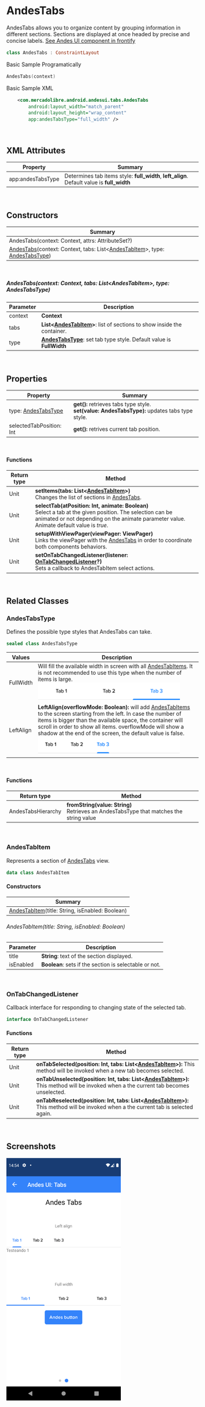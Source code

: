 # AndesTabs

AndesTabs allows you to organize content by grouping information in different sections. Sections are displayed at once headed by precise and concise labels.
[See Andes UI component in frontify](https://company-161429.frontify.com/d/kxHCRixezmfK/n-a#/components/tabs)

```kotlin
class AndesTabs : ConstraintLayout
```

Basic Sample Programatically

```kotlin
AndesTabs(context)
```

Basic Sample XML

```xml
    <com.mercadolibre.android.andesui.tabs.AndesTabs
        android:layout_width="match_parent"
        android:layout_height="wrap_content"
        app:andesTabsType="full_width" />
```

<br/>

## XML Attributes
| Property | Summary |
| -------- | ------- |
| app:andesTabsType | Determines tab items style: **full_width**, **left_align**. Default value is **full_width** |

<br/>

## Constructors
| Summary |
| ------- |
| AndesTabs(context: Context, attrs: AttributeSet?) |
| [AndesTabs](#andestabscontext-context-tabs-listltandestabitemgt-type-andestabstype)(context: Context, tabs: List<[AndesTabItem](#andestabitem)\>, type: [AndesTabsType](#andestabstype)) |

<br/>

##### AndesTabs(context: Context, tabs: List<AndesTabItem\>, type: AndesTabsType)
| Parameter | Description |
| -------- | ------- |
| context | **Context**|
| tabs | **List<[AndesTabItem](#andestabitem)\>**: list of sections to show inside the container. |
| type | **[AndesTabsType](#andestabstype)**: set tab type style. Default value is **FullWidth** |

<br/>

## Properties
| Property | Summary |
| -------- | ------- |
| type: [AndesTabsType](#andestabstype) | **get():** retrieves tabs type style. <br/> **set(value: AndesTabsType):** updates tabs type style. |
| selectedTabPosition: Int | **get():** retrives current tab position. |

<br/>

#### Functions
| Return type | Method |
| -------- | ------- |
| Unit | **setItems(tabs: List<[AndesTabItem](#andestabitem)>)**<br/> Changes the list of sections in [AndesTabs](#andestabs). |
| Unit | **selectTab(atPosition: Int, animate: Boolean)**<br/> Select a tab at the given position. The selection can be animated or not depending on the animate parameter value. Animate default value is *true*. |
| Unit | **setupWithViewPager(viewPager: ViewPager)**<br/> Links the viewPager with the [AndesTabs](#andestabs) in order to coordinate both components behaviors. |
| Unit | **setOnTabChangedListener(listener: [OnTabChangedListener](#ontabchangedlistener)?)**<br/> Sets a callback to AndesTabItem select actions. |

<br/>

## Related Classes

### AndesTabsType
Defines the possible type styles that AndesTabs can take.
```kotlin
sealed class AndesTabsType
```
| Values | Description |
| ----------- | ----------- |
| FullWidth | Will fill the available width in screen with all [AndesTabItems](#andestabitem). It is not recommended to use this type when the number of items is large.<br/><img src="../resources/tabs/tabsFullWidth.png" height="48"/> |
| LeftAlign | **LeftAlign(overflowMode: Boolean):** will add [AndesTabItems](#andestabitem) to the screen starting from the left. In case the number of items is bigger than the available space, the container will scroll in order to show all items. overflowMode will show a shadow at the end of the screen, the default value is false.<br/><img src="../resources/tabs/tabsLeftAlign.png" height="48"/> |

<br/>

#### Functions
| Return type | Method |
| -------- | ------- |
| AndesTabsHierarchy | **fromString(value: String)**<br/> Retrieves an AndesTabsType that matches the string value |

<br/>

### AndesTabItem
Represents a section of [AndesTabs](#andestabs) view.

```kotlin
data class AndesTabItem
```

#### Constructors
| Summary |
| ------- |
| [AndesTabItem](#andestabitemtitle-string-isenabled-boolean)(title: String, isEnabled: Boolean) |

###### AndesTabItem(title: String, isEnabled: Boolean)
| Parameter | Description |
| -------- | ------- |
| title | **String**: text of the section displayed. |
| isEnabled | **Boolean**: sets if the section is selectable or not. |

<br/>

### OnTabChangedListener
Callback interface for responding to changing state of the selected tab.
```kotlin
interface OnTabChangedListener
```

#### Functions
| Return type | Method |
| -------- | ------- |
| Unit | **onTabSelected(position: Int, tabs: List<[AndesTabItem](#andestabitem)>):** This method will be invoked when a new tab becomes selected. |
| Unit | **onTabUnselected(position: Int, tabs: List<[AndesTabItem](#andestabitem)>):** This method will be invoked when a the current tab becomes unselected. |
| Unit | **onTabReselected(position: Int, tabs: List<[AndesTabItem](#andestabitem)>):** This method will be invoked when a the current tab is selected again. |

<br/>

## Screenshots
<img src="../resources/tabs/tabsExample.png" width="300">